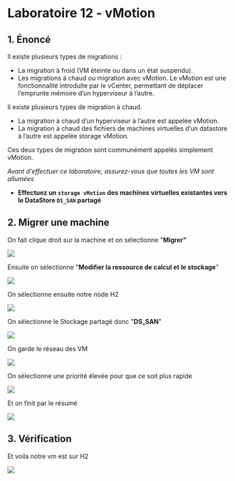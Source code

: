 # Laboratoire 12 - vMotion

## 1. Énoncé

Il existe plusieurs types de migrations :

* La migration à froid (VM éteinte ou dans un état suspendu).
* Les migrations à chaud ou migration avec vMotion. Le vMotion est une fonctionnalité introduite par le vCenter, permettant de déplacer l’emprunte mémoire d’un hyperviseur à l’autre.

Il existe plusieurs types de migration à chaud.

* La migration à chaud d’un hyperviseur à l’autre est appelée vMotion.
* La migration à chaud des fichiers de machines virtuelles d’un datastore à l’autre est appelée storage vMotion.

Ces deux types de migration sont communément appelés simplement vMotion.

_Avant d'effectuer ce laboratoire, assurez-vous que toutes les VM sont allumées_

* **Effectuez un `storage vMotion` des machines virtuelles existantes vers le DataStore `DS_SAN` partagé**

## **2**. Migrer une machine

On fait clique droit sur la machine et on sélectionne "**Migrer"**

![](<../.gitbook/assets/image (8).png>)

Ensuite on sélectionne "**Modifier la ressource de calcul et le stockage**"

![](<../.gitbook/assets/image (1).png>)

On sélectionne ensuite notre node H2

![](<../.gitbook/assets/image (46).png>)

On sélectionne le Stockage partagé donc "**DS\_SAN**"

![](<../.gitbook/assets/image (4).png>)

On garde le réseau des VM

![](<../.gitbook/assets/image (7).png>)

On sélectionne une priorité élevée pour que ce soit plus rapide

![](<../.gitbook/assets/image (6).png>)

Et on finit par le résumé

![](<../.gitbook/assets/image (35).png>)

## 3. Vérification

Et voila notre vm est sur H2

![](<../.gitbook/assets/image (43).png>)
